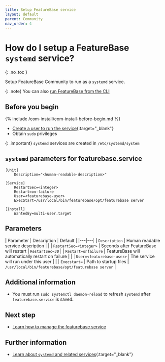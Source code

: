 ```yaml
---
title: Setup FeatureBase service
layout: default
parent: Community
nav_order: 4
---
```


# How do I setup a FeatureBase `systemd` service?
{: .no_toc }

Setup FeatureBase Community to run as a `systemd` service.

{: .note}
You can also [run FeatureBase from the CLI](/docs/community/com-startup-connect)

## Before you begin

{% include /com-install/com-install-before-begin.md %}
* [Create a user to run the service](https://linuxize.com/post/how-to-create-users-in-linux-using-the-useradd-command/){:target="_blank"}
* Obtain `sudo` privileges

{: .important}
`systemd` services are created in `/etc/systemd/system`

## `systemd` parameters for featurebase.service

```
[Unit]
    Description="<human-readable-description>"

[Service]
    RestartSec=<integer>
    Restart=on-failure
    User=<featurebase-user>
    ExecStart=/usr/local/bin/featurebase/opt/featurebase server

[Install]
    WantedBy=multi-user.target
```

## Parameters

| Parameter | Description | Default |
|---|---|
| `Description` | Human readable service description | |
| `RestartSec=<integer>` | Seconds after FeatureBase will restart | `RestartSec=30` |
| `Restart=onfailure` | FeatureBase will automatically restart on failure |  |
| `User=<featurebase-user>` | The service will run under this user |  |
| `Execstart=` | Path to startup files | `/usr/local/bin/featurebase/opt/featurebase server` |

## Additional information

* You must run `sudo systemctl daemon-reload` to refresh `systemd` after `featurebase.service` is saved.

## Next step

* [Learn how to manage the featurebase service](/docs/community/com-config/com-config-service-fb-manage)

## Further information

* [Learn about `systemd` and related services](https://linuxhandbook.com/create-systemd-services/){:target="_blank"}
